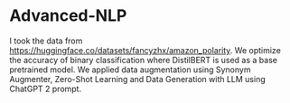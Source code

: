 # Advanced-NLP

I took the data from https://huggingface.co/datasets/fancyzhx/amazon_polarity. We optimize the accuracy of binary classification  where DistilBERT is used as a base pretrained model. We applied data augmentation using Synonym Augmenter, Zero-Shot Learning and Data Generation with LLM using ChatGPT 2 prompt.
